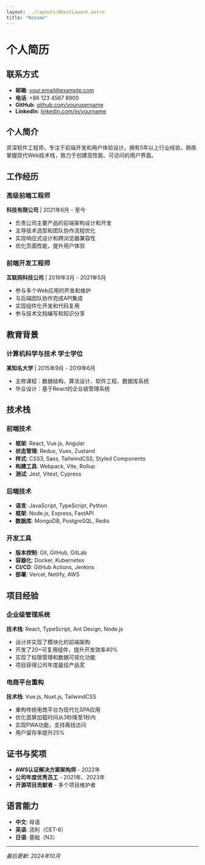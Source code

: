```yaml
---
layout: ../layouts/AboutLayout.astro
title: "Resume"
---
```


# 个人简历

## 联系方式
- **邮箱**: your.email@example.com
- **电话**: +86 123 4567 8900
- **GitHub**: [github.com/yourusername](https://github.com/yourusername)
- **LinkedIn**: [linkedin.com/in/yourname](https://linkedin.com/in/yourname)

## 个人简介
资深软件工程师，专注于前端开发和用户体验设计。拥有5年以上行业经验，熟练掌握现代Web技术栈，致力于创建高性能、可访问的用户界面。

## 工作经历

### 高级前端工程师
**科技有限公司** | 2021年6月 - 至今
- 负责公司主要产品的前端架构设计和开发
- 主导技术选型和团队协作流程优化
- 实现响应式设计和跨浏览器兼容性
- 优化页面性能，提升用户体验

### 前端开发工程师
**互联网科技公司** | 2019年3月 - 2021年5月
- 参与多个Web应用的开发和维护
- 与后端团队协作完成API集成
- 实现组件化开发和代码复用
- 参与技术文档编写和知识分享

## 教育背景

### 计算机科学与技术 学士学位
**某知名大学** | 2015年9月 - 2019年6月
- 主修课程：数据结构、算法设计、软件工程、数据库系统
- 毕业设计：基于React的企业级管理系统

## 技术栈

### 前端技术
- **框架**: React, Vue.js, Angular
- **状态管理**: Redux, Vuex, Zustand
- **样式**: CSS3, Sass, TailwindCSS, Styled Components
- **构建工具**: Webpack, Vite, Rollup
- **测试**: Jest, Vitest, Cypress

### 后端技术
- **语言**: JavaScript, TypeScript, Python
- **框架**: Node.js, Express, FastAPI
- **数据库**: MongoDB, PostgreSQL, Redis

### 开发工具
- **版本控制**: Git, GitHub, GitLab
- **容器化**: Docker, Kubernetes
- **CI/CD**: GitHub Actions, Jenkins
- **部署**: Vercel, Netlify, AWS

## 项目经验

### 企业级管理系统
**技术栈**: React, TypeScript, Ant Design, Node.js
- 设计并实现了模块化的前端架构
- 开发了20+可复用组件，提升开发效率40%
- 实现了权限管理和数据可视化功能
- 项目获得公司年度最佳产品奖

### 电商平台重构
**技术栈**: Vue.js, Nuxt.js, TailwindCSS
- 重构传统电商平台为现代化SPA应用
- 优化首屏加载时间从3秒降至1秒内
- 实现PWA功能，支持离线访问
- 用户留存率提升25%

## 证书与奖项
- **AWS认证解决方案架构师** - 2022年
- **公司年度优秀员工** - 2021年、2023年
- **开源项目贡献者** - 多个项目维护者

## 语言能力
- **中文**: 母语
- **英语**: 流利（CET-6）
- **日语**: 基础（N3）

---

*最后更新: 2024年10月*

